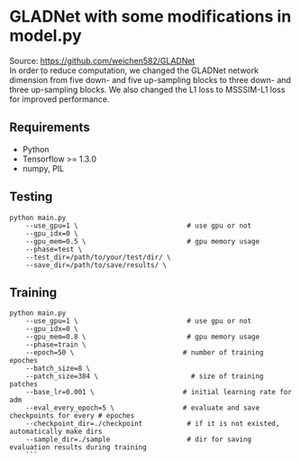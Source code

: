 # GLADNet with some modifications in model.py 
Source:  https://github.com/weichen582/GLADNet <br>
In order to reduce computation, we changed the GLADNet network dimension from five down- and five up-sampling blocks to three down- and three up-sampling blocks. We also changed the L1 loss to MSSSIM-L1 loss for improved performance.


## Requirements ##
* Python
* Tensorflow >= 1.3.0
* numpy, PIL

## Testing ##
```
python main.py 
    --use_gpu=1 \                           # use gpu or not
    --gpu_idx=0 \
    --gpu_mem=0.5 \                         # gpu memory usage
    --phase=test \
    --test_dir=/path/to/your/test/dir/ \
    --save_dir=/path/to/save/results/ \
```
## Training ##
```
python main.py
    --use_gpu=1 \                           # use gpu or not
    --gpu_idx=0 \
    --gpu_mem=0.8 \                         # gpu memory usage
    --phase=train \
    --epoch=50 \                           # number of training epoches
    --batch_size=8 \
    --patch_size=384 \                       # size of training patches
    --base_lr=0.001 \                      # initial learning rate for adm
    --eval_every_epoch=5 \                 # evaluate and save checkpoints for every # epoches
    --checkpoint_dir=./checkpoint           # if it is not existed, automatically make dirs
    --sample_dir=./sample                   # dir for saving evaluation results during training
    ```
